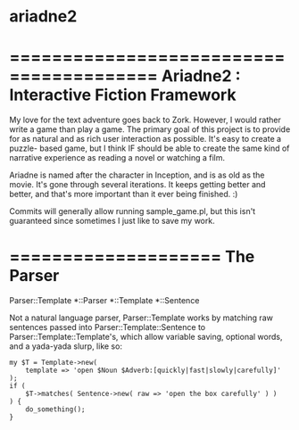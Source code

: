 # ariadne2

========================================
Ariadne2 : Interactive Fiction Framework
========================================

My love for the text adventure goes back to Zork. However, I would rather write
a game than play a game. The primary goal of this project is to provide for as
natural and as rich user interaction as possible. It's easy to create a puzzle-
based game, but I think IF should be able to create the same kind of narrative
experience as reading a novel or watching a film.

Ariadne is named after the character in Inception, and is as old as the movie.
It's gone through several iterations. It keeps getting better and better, and
that's more important than it ever being finished. :)

Commits will generally allow running sample_game.pl, but this isn't guaranteed
since sometimes I just like to save my work.

====================
The Parser
====================

Parser::Template
	*::Parser
	*::Template
  *::Sentence

Not a natural language parser, Parser::Template works by matching raw sentences
passed into Parser::Template::Sentence to Parser::Template::Template's, which
allow variable saving, optional words, and a yada-yada slurp, like so:

	my $T = Template->new(
		template => 'open $Noun $Adverb:[quickly|fast|slowly|carefully]'
	);
	if (
		$T->matches( Sentence->new( raw => 'open the box carefully' ) )
	) {
		do_something();
	}



